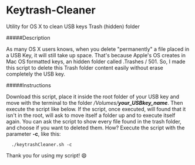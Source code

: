 # Keytrash-Cleaner
Utility for OS X to clean USB keys Trash (hidden) folder

#####Description

As many OS X users knows, when you delete "permanently" a file placed in a USB Key, it will still take up space. That's because Apple's OS creates in Mac OS formatted keys, an hidden folder called .Trashes / 501. So, I made this script to delete this Trash folder content easily without erase completely the USB key.

#####Instructions

Download this script, place it inside the root folder of your USB key and move with the terminal to the folder _/Volumes/**your_USBkey_name**_. Then execute the script like below. If the script, once executed, will found that it isn't in the root, will ask to move itself a folder up and to execute itself again.
You can ask the script to show every file found in the trash folder, and choose if you want to deleted them. How? Execute the script with the parameter **-c**, like this:

      ./keytrashCleaner.sh -c

Thank you for using my script! :smile:
